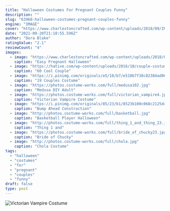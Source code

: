 ```yaml
---
title: "Halloween Costumes For Pregnant Couples Funny"
description: ""
slug: "63968-halloween-costumes-pregnant-couples-funny"
engine: "IMAGE"
cover: "https://www.charlestoncrafted.com/wp-content/uploads/2018/09/IMG_7414.jpg"
date: "2021-09-20T21:18:55.596Z"
author: "Dora Blake"
ratingValue: "2.1"
reviewCount: "4"
images:
  - image: "https://www.charlestoncrafted.com/wp-content/uploads/2018/09/IMG_7414.jpg"
    caption: "Easy Pregnant Halloween"
  - image: "https://hative.com/wp-content/uploads/2016/10/couple-costumes/28-couple-costume-ideas-2.jpg"
    caption: "60 Cool Couple"
  - image: "https://i.pinimg.com/originals/e5/10/b7/e510b7f38c82384ad06ee12ac5ed5a8a.jpg"
    caption: "19 Couples Costume"
  - image: "https://photos.costume-works.com/full/medusa102.jpg"
    caption: "Medusa DIY Adult"
  - image: "https://photos.costume-works.com/full/victorian_vampire4.jpg"
    caption: "Victorian Vampire Costume"
  - image: "https://i.pinimg.com/originals/85/23/b1/8523b100c068c2125d4159c5037844c0.jpg"
    caption: "Bump Ahead Construction"
  - image: "http://photos.costume-works.com/full/basketball.jpg"
    caption: "Basketball Player Halloween"
  - image: "http://photos.costume-works.com/full/thing_1_and_thing_23.jpg"
    caption: "Thing 1 and"
  - image: "https://photos.costume-works.com/full/bride_of_chucky23.jpg"
    caption: "Bride of Chucky"
  - image: "http://photos.costume-works.com/full/chola.jpg"
    caption: "Chola Costume"
tags:
  - "halloween"
  - "costumes"
  - "for"
  - "pregnant"
  - "couples"
  - "funny"
draft: false
type: post
---
```



![Victorian Vampire Costume](https://photos.costume-works.com/full/victorian_vampire4.jpg "Victorian Vampire Costume")


<!--inArticleAds-->

<!--galleryOne-->


<!--inArticleAds-->

<!--galleryTwo-->


<!--galleryThree-->

